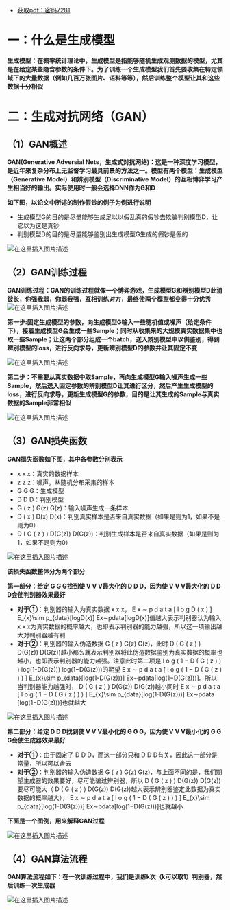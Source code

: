  

- [获取pdf：密码7281](https://url18.ctfile.com/f/22722418-803434693-77fa8b)

# 一：什么是生成模型

**生成模型：在概率统计理论中，生成模型是指能够随机生成观测数据的模型，尤其是在给定某些隐含参数的条件下。为了训练一个生成模型我们首先要收集在特定领域下的大量数据（例如几百万张图片、语料等等），然后训练整个模型让其和这些数据十分相似**

# 二：生成对抗网络（GAN）

## （1）GAN概述

**GAN\(Generative Adversial Nets，生成式对抗网络\)：这是一种深度学习模型，是近年来复杂分布上无监督学习最具前景的方法之一。模型有两个模型：生成模型（Generative Model）和辨别模型（Discriminative Model）的互相博弈学习产生相当好的输出。实际使用时一般会选择DNN作为G和D**

**如下图，以论文中所述的制作假钞的例子为例进行说明**

- 生成模型G的目的是尽量能够生成足以以假乱真的假钞去欺骗判别模型D，让它以为这是真钞
- 判别模型D的目的是尽量能够鉴别出生成模型G生成的假钞是假的

![在这里插入图片描述](https://ziquyun.com/main/csdn/img?url=https%3A%2F%2Fimg-blog.csdnimg.cn%2F95e9712e8ab34efca18391de348929a6.png&rfUrl=https%3A%2F%2Fzhangxing-tech.blog.csdn.net%2Farticle%2Fdetails%2F128946432)

## （2）GAN训练过程

**GAN训练过程：GAN的训练过程就像一个博弈游戏，生成模型G和辨别模型D此消彼长，你强我弱，你弱我强，互相训练对方，最终使两个模型都变得十分优秀**  
![在这里插入图片描述](https://ziquyun.com/main/csdn/img?url=https%3A%2F%2Fimg-blog.csdnimg.cn%2F3464b0652df1465986efcb5c7543b5dc.png&rfUrl=https%3A%2F%2Fzhangxing-tech.blog.csdn.net%2Farticle%2Fdetails%2F128946432)

**第一步:固定生成模型的参数，向生成模型G输入一些随机值或噪声（给定条件下），接着生成模型G会生成一些Sample；同时从收集来的大规模真实数据集中也取一些Sample；让这两个部分组成一个batch，送入辨别模型中以供鉴别，得到辨别模型的loss，进行反向求导，更新辨别模型D的参数并让其固定不变**

![在这里插入图片描述](https://ziquyun.com/main/csdn/img?url=https%3A%2F%2Fimg-blog.csdnimg.cn%2F8a692b1d2399496290e1c1bdfb9c63a1.png&rfUrl=https%3A%2F%2Fzhangxing-tech.blog.csdn.net%2Farticle%2Fdetails%2F128946432)

**第二步：不需要从真实数据中取Sample，再向生成模型G输入噪声生成一些Sample，然后送入固定参数的辨别模型D让其进行区分，然后产生生成模型的loss，进行反向求导，更新生成模型G的参数，目的是让其生成的Sample与真实数据的Sample非常相似**

![在这里插入图片描述](https://ziquyun.com/main/csdn/img?url=https%3A%2F%2Fimg-blog.csdnimg.cn%2F2b2c01943ce849bd8b8aea18a1a4c70b.png&rfUrl=https%3A%2F%2Fzhangxing-tech.blog.csdn.net%2Farticle%2Fdetails%2F128946432)

## （3）GAN损失函数

**GAN损失函数如下图，其中各参数分别表示**

- x x x：真实的数据样本
- z z z：噪声，从随机分布采集的样本
- G G G：生成模型
- D D D：判别模型
- G \( z \) G\(z\) G\(z\)：输入噪声生成一条样本
- D \( x \) D\(x\) D\(x\)：判别真实样本是否来自真实数据（如果是则为1，如果不是则为0）
- D \( G \( z \) \) D\(G\(z\)\) D\(G\(z\)\)：判别生成样本是否来自真实数据（如果是则为1，如果不是则为0）

![在这里插入图片描述](https://ziquyun.com/main/csdn/img?url=https%3A%2F%2Fimg-blog.csdnimg.cn%2F9f2016729b19467fb23bf40667d37b43.png&rfUrl=https%3A%2F%2Fzhangxing-tech.blog.csdn.net%2Farticle%2Fdetails%2F128946432)

**该损失函数整体分为两个部分**

**第一部分：给定 G G G找到使 V V V最大化的 D D D，因为使 V V V最大化的 D D D会使判别器效果最好**

- **对于①**：判别器的输入为真实数据 x x x， E x ∼ p d a t a \[ l o g D \( x \) \] E\_\{x\}\\sim p\_\{data\}\[logD\(x\)\] Ex​∼pdata​\[logD\(x\)\]值越大表示判别器认为输入 x x x为真实数据的概率越大，也即表示判别器的能力越强，所以这一项输出越大对判别器越有利
- **对于②**：判别器的输入伪造数据 G \( z \) G\(z\) G\(z\)，此时 D \( G \( z \) \) D\(G\(z\)\) D\(G\(z\)\)越小那么就表示判别器将此伪造数据鉴别为真实数据的概率也越小，也即表示判别器的能力越强。注意此时第二项是 l o g \( 1 − D \( G \( z \) \) \) log\(1-D\(G\(z\)\)\) log\(1−D\(G\(z\)\)\)的期望 E x ∼ p d a t a \[ l o g \( 1 − D \( G \( z \) \) \) \] E\_\{x\}\\sim p\_\{data\}\[log\(1-D\(G\(z\)\)\)\] Ex​∼pdata​\[log\(1−D\(G\(z\)\)\)\]。所以当判别器能力越强时， D \( G \( z \) \) D\(G\(z\)\) D\(G\(z\)\)越小同时 E x ∼ p d a t a \[ l o g \( 1 − D \( G \( z \) \) \) \] E\_\{x\}\\sim p\_\{data\}\[log\(1-D\(G\(z\)\)\)\] Ex​∼pdata​\[log\(1−D\(G\(z\)\)\)\]也就越大

![在这里插入图片描述](https://ziquyun.com/main/csdn/img?url=https%3A%2F%2Fimg-blog.csdnimg.cn%2F6fc0e0bc209643dbad20a4c6381809f6.png&rfUrl=https%3A%2F%2Fzhangxing-tech.blog.csdn.net%2Farticle%2Fdetails%2F128946432)

**第二部分：给定 D D D找到使 V V V最小化的 G G G，因为使 V V V最小化的 G G G会使生成器效果最好**

- **对于①**：由于固定了 D D D，而这一部分只和 D D D有关，因此这一部分是常量，所以可以舍去
- **对于②**：判别器的输入伪造数据 G \( z \) G\(z\) G\(z\)，与上面不同的是，我们期望生成器的效果要好，尽可能骗过辨别器，所以 D \( G \( z \) \) D\(G\(z\)\) D\(G\(z\)\)要尽可能大（ D \( G \( z \) \) D\(G\(z\)\) D\(G\(z\)\)越大表示辨别器鉴定此数据为真实数据的概率越大）， E x ∼ p d a t a \[ l o g \( 1 − D \( G \( z \) \) \) \] E\_\{x\}\\sim p\_\{data\}\[log\(1-D\(G\(z\)\)\)\] Ex​∼pdata​\[log\(1−D\(G\(z\)\)\)\]也就越小

**下面是一个图例，用来解释GAN过程**

![在这里插入图片描述](https://ziquyun.com/main/csdn/img?url=https%3A%2F%2Fimg-blog.csdnimg.cn%2F225f607940894f079ea54218b974bbc5.png&rfUrl=https%3A%2F%2Fzhangxing-tech.blog.csdn.net%2Farticle%2Fdetails%2F128946432)

## （4）GAN算法流程

**GAN算法流程如下：在一次训练过程中，我们是训练k次（k可以取1）判别器，然后训练一次生成器**

![在这里插入图片描述](https://ziquyun.com/main/csdn/img?url=https%3A%2F%2Fimg-blog.csdnimg.cn%2F2ee1d0b6085f455293c7fc268f56337c.png&rfUrl=https%3A%2F%2Fzhangxing-tech.blog.csdn.net%2Farticle%2Fdetails%2F128946432)